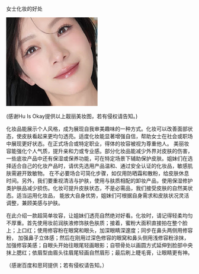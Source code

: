 女士化妆的好处


![女士化妆的好处](https://github.com/ywangnccu/ywang/blob/main/images/MakeUp.jpg)

 (感谢Hu Is Okay提供以上靓丽美妆图，若有侵权请告知。)

化妆品能展示个人风格，成为展现自我审美趣味的一种方式。化妆可以改善面部状态，使皮肤看起来更均匀透亮。适度化妆能显著增强自信，帮助女士在社会或职场中展现更好状态。在正式场合或特定职业，得体的妆容被视为尊重他人。
美丽妆容能强化个人气质，提升亲和力或专业感。部分化妆品能减少外界对皮肤的伤害，一些底妆产品中还有保湿或保养功能，可在特定场景下辅助保护皮肤。姐妹们在选择适合自己的化妆产品时，请优先选用产品温和、通过安全认证的化妆品，敏感肌肤需避开致敏物。
在不必要场合可简化步骤，如仅用防晒霜和散粉，给皮肤休息时间。另外，我们要重视清洁与护肤，使用与肤质相配的卸妆产品，使用保湿修护类护肤品减少损伤。化妆可提升皮肤状态，不是必需品，我们接受皮肤的自然美状态。适当运用化妆品，
能放大自身优势，姐妹们可根据自身需求和皮肤状况灵活调整，兼顾美感与护肤。

在此介绍一款超简单妆容，让姐妹们透亮自然绝对好看。化妆时，请记得轻柔均匀不厚重。首先使用妆前润肤液修饰肤色肤质；接着，蜜粉大面积直接拍在整个脸上；上口红；使用修容粉在眼窝和眼头，加深眼睛深邃度；同步在鼻头两侧用修容粉，
加强鼻子立体感；然后在刚用过深色修容的眼窝和鼻头侧用浅修容粉涂抹，加强修容美感；自眼头开始往眼尾轻画眼影；自颚骨处以画圆方式延伸到脸部中央抹上腮红；依眉型由眉头往眉尾轻画自然眉形；最后刷上睫毛膏，让眼睛更有神。

（感谢百度和思珂提供；若有侵权请告知。）
